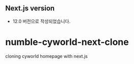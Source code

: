 ## Next.js version
- 12.0 버전으로 작성되었습니다.

# numble-cyworld-next-clone
cloning cyworld homepage with next.js
